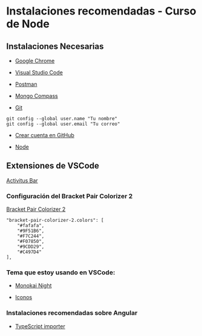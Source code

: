 # Instalaciones recomendadas - Curso de Node

## Instalaciones Necesarias
* [Google Chrome](https://www.google.com/chrome/)

* [Visual Studio Code](https://code.visualstudio.com/)

* [Postman](https://www.postman.com/downloads/)

* [Mongo Compass](https://www.mongodb.com/try/download/compass)

* [Git](https://git-scm.com/)
```
git config --global user.name "Tu nombre"
git config --global user.email "Tu correo"
```

* [Crear cuenta en GitHub](https://github.com/)

* [Node](https://nodejs.org/es/)


## Extensiones de VSCode
[Activitus Bar](https://marketplace.visualstudio.com/items?itemName=Gruntfuggly.activitusbar)

### Configuración del Bracket Pair Colorizer 2

[Bracket Pair Colorizer 2](https://marketplace.visualstudio.com/items?itemName=CoenraadS.bracket-pair-colorizer-2)
```
"bracket-pair-colorizer-2.colors": [
    "#fafafa",
    "#9F51B6",
    "#F7C244",
    "#F07850",
    "#9CDD29",
    "#C497D4"
],
```
### Tema que estoy usando en VSCode:

* [Monokai Night](https://marketplace.visualstudio.com/items?itemName=fabiospampinato.vscode-monokai-night)

* [Iconos](https://marketplace.visualstudio.com/items?itemName=PKief.material-icon-theme)

### Instalaciones recomendadas sobre Angular

* [TypeScript importer](https://marketplace.visualstudio.com/items?itemName=pmneo.tsimporter)



